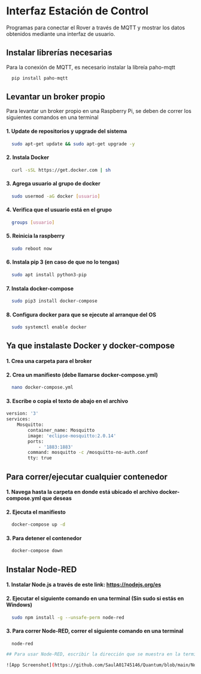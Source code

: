 
# Interfaz Estación de Control

Programas para conectar el Rover a través de MQTT y mostrar los datos obtenidos mediante una interfaz de usuario.


## Instalar librerías necesarias

Para la conexión de MQTT, es necesario instalar la libreía paho-mqtt

```bash
  pip install paho-mqtt
```

## Levantar un broker propio

Para levantar un broker propio en una Raspberry Pi, se deben de correr los siguientes comandos en una terminal

#### 1. Update de repositorios y upgrade del sistema

```bash
  sudo apt-get update && sudo apt-get upgrade -y
```
#### 2. Instala Docker

```bash
  curl -sSL https://get.docker.com | sh
```
#### 3. Agrega usuario al grupo de docker

```bash
  sudo usermod -aG docker [usuario] 
```
#### 4. Verifica que el usuario está en el grupo

```bash
  groups [usuario]
```
#### 5. Reinicia la raspberry

```bash
  sudo reboot now 
```
#### 6. Instala pip 3 (en caso de que no lo tengas)

```bash
  sudo apt install python3-pip
```
#### 7. Instala docker-compose

```bash
  sudo pip3 install docker-compose
```
#### 8. Configura docker para que se ejecute al arranque del OS

```bash
  sudo systemctl enable docker 
```
## Ya que instalaste Docker y docker-compose

#### 1. Crea una carpeta para el broker

#### 2. Crea un manifiesto (debe llamarse docker-compose.yml)

```bash
  nano docker-compose.yml
```
#### 3. Escribe o copia el texto de abajo en el archivo

```bash
version: '3'
services:
    Mosquitto:
        container_name: Mosquitto
        image: 'eclipse-mosquitto:2.0.14'
        ports:
            - '1883:1883'
        command: mosquitto -c /mosquitto-no-auth.conf
        tty: true
```
## Para correr/ejecutar cualquier contenedor

#### 1. Navega hasta la carpeta en donde está ubicado el archivo docker-compose.yml que deseas

#### 2. Ejecuta el manifiesto

```bash
  docker-compose up -d
```
#### 3. Para detener el contenedor

```bash
  docker-compose down
```
## Instalar Node-RED

#### 1. Instalar Node.js a través de este link: https://nodejs.org/es

#### 2. Ejecutar el siguiente comando en una terminal (Sin sudo si estás en Windows)

```bash
  sudo npm install -g --unsafe-perm node-red
```
#### 3. Para correr Node-RED, correr el siguiente comando en una terminal

```bash
  node-red

## Para usar Node-RED, escribir la dirección que se muestra en la terminal al correrlo

![App Screenshot](https://github.com/SaulA01745146/Quantum/blob/main/Node-RED.jpg)
```
